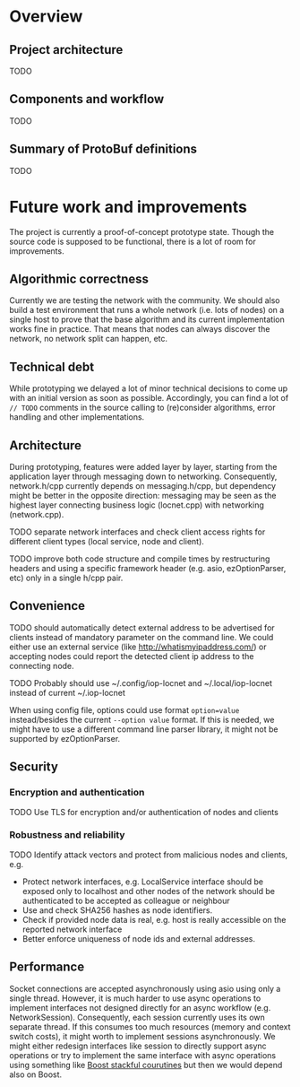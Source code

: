 # Overview


## Project architecture

TODO 


## Components and workflow

TODO

## Summary of ProtoBuf definitions

TODO


# Future work and improvements

The project is currently a proof-of-concept prototype state.
Though the source code is supposed to be functional, there is a lot of room for improvements.


## Algorithmic correctness

Currently we are testing the network with the community.
We should also build a test environment that runs a whole network (i.e. lots of nodes)
on a single host to prove that the base algorithm and its current implementation
works fine in practice. That means that nodes can always discover the network,
no network split can happen, etc.


## Technical debt

While prototyping we delayed a lot of minor technical decisions
to come up with an initial version as soon as possible.
Accordingly, you can find a lot of `// TODO` comments in the source
calling to (re)consider algorithms, error handling and other implementations.


## Architecture

During prototyping, features were added layer by layer,
starting from the application layer through messaging down to networking.
Consequently, network.h/cpp currently depends on messaging.h/cpp,
but dependency might be better in the opposite direction: messaging may be seen
as the highest layer connecting business logic (locnet.cpp) with networking (network.cpp).

TODO separate network interfaces and check client access rights for different client types
(local service, node and client).

TODO improve both code structure and compile times by restructuring headers and
using a specific framework header (e.g. asio, ezOptionParser, etc) only in a single h/cpp pair.


## Convenience

TODO should automatically detect external address to be advertised for clients
instead of mandatory parameter on the command line. We could either use an external service
(like http://whatismyipaddress.com/) or accepting nodes could report the detected client ip address
to the connecting node.

TODO Probably should use ~/.config/iop-locnet and ~/.local/iop-locnet
instead of current ~/.iop-locnet

When using config file, options could use format `option=value` instead/besides
the current `--option value` format. If this is needed, we might have to use
a different command line parser library, it might not be supported by ezOptionParser.


## Security

### Encryption and authentication

TODO Use TLS for encryption and/or authentication of nodes and clients

### Robustness and reliability

TODO Identify attack vectors and protect from malicious nodes and clients, e.g.

- Protect network interfaces, e.g. LocalService interface should be exposed only to localhost
  and other nodes of the network should be authenticated to be accepted as colleague or neighbour
- Use and check SHA256 hashes as node identifiers.
- Check if provided node data is real, e.g. host is really accessible
  on the reported network interface
- Better enforce uniqueness of node ids and external addresses.


## Performance

Socket connections are accepted asynchronously using asio using only a single thread.
However, it is much harder to use async operations to implement interfaces
not designed directly for an async workflow (e.g. NetworkSession).
Consequently, each session currently uses its own separate thread.
If this consumes too much resources (memory and context switch costs),
it might worth to implement sessions asynchronously.
We might either redesign interfaces like session to directly support async operations or
try to implement the same interface with async operations using something like
[Boost stackful courutines](http://www.boost.org/doc/libs/1_62_0/doc/html/boost_asio/overview/core/spawn.html)
but then we would depend also on Boost.
